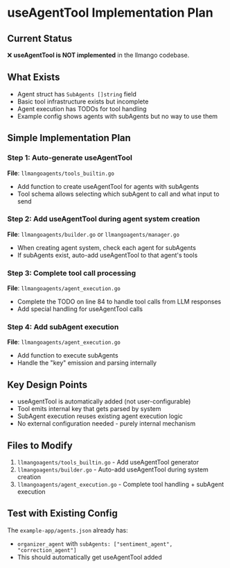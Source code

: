 # useAgentTool Implementation Plan

## Current Status
❌ **useAgentTool is NOT implemented** in the llmango codebase.

## What Exists
- Agent struct has `SubAgents []string` field
- Basic tool infrastructure exists but incomplete
- Agent execution has TODOs for tool handling
- Example config shows agents with subAgents but no way to use them

## Simple Implementation Plan

### Step 1: Auto-generate useAgentTool
**File**: `llmangoagents/tools_builtin.go`
- Add function to create useAgentTool for agents with subAgents
- Tool schema allows selecting which subAgent to call and what input to send

### Step 2: Add useAgentTool during agent system creation
**File**: `llmangoagents/builder.go` or `llmangoagents/manager.go`
- When creating agent system, check each agent for subAgents
- If subAgents exist, auto-add useAgentTool to that agent's tools

### Step 3: Complete tool call processing
**File**: `llmangoagents/agent_execution.go`
- Complete the TODO on line 84 to handle tool calls from LLM responses
- Add special handling for useAgentTool calls

### Step 4: Add subAgent execution
**File**: `llmangoagents/agent_execution.go`
- Add function to execute subAgents
- Handle the "key" emission and parsing internally

## Key Design Points
- useAgentTool is automatically added (not user-configurable)
- Tool emits internal key that gets parsed by system
- SubAgent execution reuses existing agent execution logic
- No external configuration needed - purely internal mechanism

## Files to Modify
1. `llmangoagents/tools_builtin.go` - Add useAgentTool generator
2. `llmangoagents/builder.go` - Auto-add useAgentTool during system creation
3. `llmangoagents/agent_execution.go` - Complete tool handling + subAgent execution

## Test with Existing Config
The `example-app/agents.json` already has:
- `organizer_agent` with `subAgents: ["sentiment_agent", "correction_agent"]`
- This should automatically get useAgentTool added